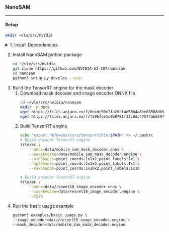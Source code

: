 ### NanoSAM
---
#### Setup
```bash
mkdir ~vlm/src/nvidia
```
<details>
<summary>1. Install Dependencies</summary>

1. install Pytorch
2. install torch2trt
    ```bash
    cd ~/vlm/src/nvidia
    git clone https://github.com/NVIDIA-AI-IOT/torch2trt
    cd torch2trt
    sed -i '29,$d' CMakeLists.txt
    pip install .
    ```
3. install NVIDIA TensorRT
4. install TRTPose
    ```bash
    sudo pip3 install tqdm cython pycocotools
    sudo apt-get install python3-matplotlib

    cd ~/vlm/src/nvidia
    git clone https://github.com/NVIDIA-AI-IOT/trt_pose
    cd trt_pose
    sudo python3 setup.py install
    ```
5. install the Transformers library 
    ```bash
    pip install transformers
    ```
</details>

2. Install NanoSAM python package
    ```bash
    cd ~/vlm/src/nvidia
    git clone https://github.com/NVIDIA-AI-IOT/nanosam
    cd nanosam
    python3 setup.py develop --user
    ```
3. Build the TensorRT engine for the mask decoder
    1. Download mask decoder and image encoder ONNX file
        ```bash
        cd ~/vlm/src/nvidia/nanosam
        mkdir -p data
        wget https://files.anjara.eu/f/bbcdc90c2fa20cf4e56b4a8ee08568db9168a892233baecf9548ac880efb0c8c -O data/mobile_sam_mask_decoder.onnx
        wget https://files.anjara.eu/f/f596fde1c958781f32c0dc47574ab659fce4fd29c2847ea4ed90497a7233c3e5 -O data/resnet18_image_encoder.onnx
        ```
    2. Build TensorRT engine
        ```bash
        echo "export PATH=/usr/src/tensorrt/bin:$PATH" >> ~/.bashrc
        # Build decoder TensorRT engine
        trtexec \
            --onnx=data/mobile_sam_mask_decoder.onnx \
            --saveEngine=data/mobile_sam_mask_decoder.engine \
            --minShapes=point_coords:1x1x2,point_labels:1x1 \
            --optShapes=point_coords:1x1x2,point_labels:1x1 \
            --maxShapes=point_coords:1x10x2,point_labels:1x10

        # Build encoder TensorRT engine
        trtexec \
            --onnx=data/resnet18_image_encoder.onnx \
            --saveEngine=data/resnet18_image_encoder.engine \
            --fp16
        ```
4. Run the basic usage example
    ```bash
    python3 examples/basic_usage.py \
    --image_encoder=data/resnet18_image_encoder.engine \
    --mask_decoder=data/mobile_sam_mask_decoder.engine
    ```